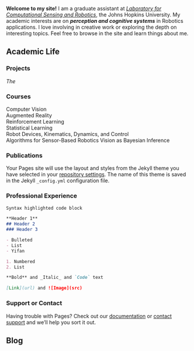 <!-- You can use the [editor on GitHub](https://github.com/yifanyin11/yifanyin11.github.io/edit/main/index.md) to maintain and preview the content for your website in Markdown files. -->

**Welcome to my site!** I am a graduate assistant at [_Laboratory for Computational Sensing and Robotics_](https://lcsr.jhu.edu/), the Johns Hopkins University. My academic interests are on **_perception and cognitive systems_** in Robotics applications. I love involving in creative work or exploring the depth on interesting topics. Feel free to browse in the site and learn things about me.

## Academic Life

### Projects
_The_

### Courses
Computer Vision  
Augmented Reality \
Reinforcement Learning  
Statistical Learning   
Robot Devices, Kinematics, Dynamics, and Control  
Algorithms for Sensor-Based Robotics
Vision as Bayesian Inference

### Publications
Your Pages site will use the layout and styles from the Jekyll theme you have selected in your [repository settings](https://github.com/yifanyin11/yifanyin11.github.io/settings/pages). The name of this theme is saved in the Jekyll `_config.yml` configuration file.

### Professional Experience
```markdown
Syntax highlighted code block

**Header 1**
## Header 2
### Header 3

- Bulleted
- List
- Yifan

1. Numbered
2. List

**Bold** and _Italic_ and `Code` text

[Link](url) and ![Image](src)
```


### Support or Contact

Having trouble with Pages? Check out our [documentation](https://docs.github.com/categories/github-pages-basics/) or [contact support](https://support.github.com/contact) and we’ll help you sort it out.

## Blog


